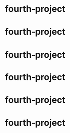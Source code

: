 # fourth-project
# fourth-project
# fourth-project
# fourth-project
# fourth-project
# fourth-project
